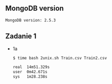 ## MongoDB version

```bash
MongoDB version: 2.5.3
```

## Zadanie 1

* 1a 

  ```bash
  $ time bash 2unix.sh Train.csv Train2.csv
  
  real	14m51.329s
  user	0m42.671s
  sys	1m28.238s
  ```

